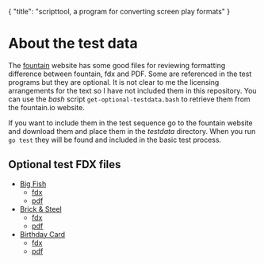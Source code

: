 {
    "title": "scripttool, a program for converting screen play formats"
}

# About the test data

The [fountain](https://fountain.io) website has some good files 
for reviewing formatting difference between fountain, fdx and 
PDF. Some are referenced in the test programs but they are 
optional.  It is not clear to me the licensing arrangements for 
the text so I have not included them in this repository. You can 
use the *bash* script `get-optional-testdata.bash` to retrieve 
them from the fountain.io website.

If you want to include them in the test sequence go to the 
fountain website and download them and place them in the _testdata_ 
directory.  When you run `go test` they will be found and included 
in the basic test process.

## Optional test FDX files

+ [Big Fish](https://fountain.io/_downloads/Big%20Fish.fountain)
    + [fdx](https://fountain.io/_downloads/Big%20Fish.fdx)
    + [pdf](https://fountain.io/_downloads/Big%20Fish.pdf) 
+ [Brick & Steel](https://fountain.io/_downloads/Brick%20&%20Steel.fountain)
    + [fdx](https://fountain.io/_downloads/Brick%20&%20Steel.fdx)
    + [pdf](https://fountain.io/_downloads/Brick%20&%20Steel.pdf)
+ [Birthday Card](https://fountain.io/_downloads/The%20Last%20Birthday%20Card.fountain)
    + [fdx](https://fountain.io/_downloads/The%20Last%20Birthday%20Card.fdx)
    + [pdf](https://fountain.io/_downloads/The%20Last%20Birthday%20Card.pdf)


